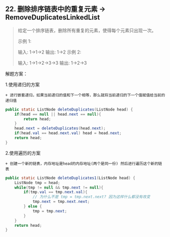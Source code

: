 ## 22. 删除排序链表中的重复元素 -> RemoveDuplicatesLinkedList

> 给定一个排序链表，删除所有重复的元素，使得每个元素只出现一次。
>
> 示例 1:
>
> 输入: 1->1->2
> 输出: 1->2
> 示例 2:
>
> 输入: 1->1->2->3->3
> 输出: 1->2->3

解题方案：

1.使用递归的方案

	+ 进行嵌套递归，如果当前递归的值和下一个相等，那么就将当前递归的下一个值赋值给当前的递归值

```java
public static ListNode deleteDuplicates(ListNode head) {
    if(head == null || head.next == null){
        return head;
    }
    head.next = deleteDuplicates(head.next);
    if(head.val == head.next.val) head = head.next;
    return head;
}
```

2.使用遍历的方案

	+ 创建一个新的链表，内存地址是head的内存地址(两个是同一份) 然后进行遍历这个新的链表

```java
public static ListNode deleteDuplicates1(ListNode head) {
    ListNode tmp = head;
    while(tmp != null && tmp.next != null){
        if(tmp.val == tmp.next.val){
            // 为什么不是 tmp = tmp.next.next? 因为这样什么都没有改变
            tmp.next = tmp.next.next;
        } else {
            tmp = tmp.next;
        }
    }
    return head;
}
```

